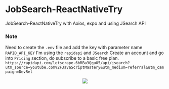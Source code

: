 # JobSearch-ReactNativeTry
JobSearch-ReactNativeTry with Axios, expo and using JSearch API

### Note
Need to create the `.env` file and add the key with parameter name `RAPID_API_KEY`
I'm using the `rapidapi` and `JSearch`
Create an account and go into `Pricing` section, do subscribe to a basic free plan.
`https://rapidapi.com/letscrape-6bRBa3QguO5/api/jsearch?utm_source=youtube.com%2FJavaScriptMastery&utm_medium=referral&utm_campaign=DevRel`

<p align="center" width="100%">
    <img src="https://github.com/ChathuraHettiarachchi/JobSearch-ReactNativeTry/assets/13764097/3bba6753-e2bc-43f2-827b-c70974e5d8ec">
</p>
